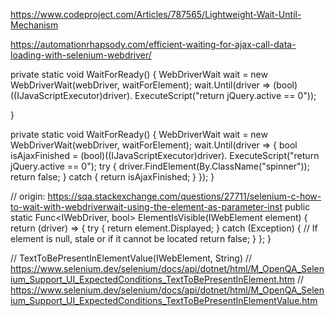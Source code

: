 https://www.codeproject.com/Articles/787565/Lightweight-Wait-Until-Mechanism

https://automationrhapsody.com/efficient-waiting-for-ajax-call-data-loading-with-selenium-webdriver/

private static void WaitForReady()
{
	WebDriverWait wait = new WebDriverWait(webDriver, waitForElement);
	wait.Until(driver => (bool)((IJavaScriptExecutor)driver).
			ExecuteScript("return jQuery.active == 0"));



}


private static void WaitForReady()
{
	WebDriverWait wait = new WebDriverWait(webDriver, waitForElement);
	wait.Until(driver =>
	{
		bool isAjaxFinished = (bool)((IJavaScriptExecutor)driver).
			ExecuteScript("return jQuery.active == 0");
		try
		{
			driver.FindElement(By.ClassName("spinner"));
			return false;
		}
		catch
		{
			return isAjaxFinished;
		}
	});
}

// origin: https://sqa.stackexchange.com/questions/27711/selenium-c-how-to-wait-with-webdriverwait-using-the-element-as-parameter-inst
public static Func<IWebDriver, bool> ElementIsVisible(IWebElement element)
{
    return (driver) =>
    {
        try
        {
            return element.Displayed;
        }
        catch (Exception)
        {
            // If element is null, stale or if it cannot be located
            return false;
        }
    };
}

// TextToBePresentInElementValue(IWebElement, String)
// https://www.selenium.dev/selenium/docs/api/dotnet/html/M_OpenQA_Selenium_Support_UI_ExpectedConditions_TextToBePresentInElement.htm
// https://www.selenium.dev/selenium/docs/api/dotnet/html/M_OpenQA_Selenium_Support_UI_ExpectedConditions_TextToBePresentInElementValue.htm
